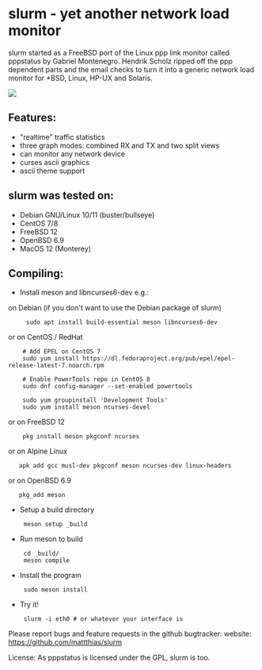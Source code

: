 # slurm - yet another network load monitor

slurm started as a FreeBSD port of the Linux ppp link monitor called pppstatus
by Gabriel Montenegro. Hendrik Scholz ripped off the ppp dependent parts and the
email checks to turn it into a generic network load monitor for *BSD, Linux,
HP-UX and Solaris.

<img src="https://raw.github.com/mattthias/slurm/upstream/slurm_termcast.svg">

## Features:
 - "realtime" traffic statistics
 - three graph modes: combined RX and TX and two split views
 - can monitor any network device
 - curses ascii graphics
 - ascii theme support

## slurm was tested on:
 - Debian GNU/Linux 10/11 (buster/bullseye)
 - CentOS 7/8
 - FreeBSD 12
 - OpenBSD 6.9
 - MacOS 12 (Monterey)

## Compiling:
 - Install meson and libncurses6-dev e.g.:

on Debian (if you don't want to use the Debian package of slurm)

         sudo apt install build-essential meson libncurses6-dev

or on CentOS / RedHat

        # Add EPEL on CentOS 7
        sudo yum install https://dl.fedoraproject.org/pub/epel/epel-release-latest-7.noarch.rpm

        # Enable PowerTools repo in CentOS 8
        sudo dnf config-manager --set-enabled powertools

        sudo yum groupinstall 'Development Tools'
        sudo yum install meson ncurses-devel

or on FreeBSD 12

        pkg install meson pkgconf ncurses

or on Alpine Linux

       apk add gcc musl-dev pkgconf meson ncurses-dev linux-headers

or on OpenBSD 6.9

       pkg_add meson

 - Setup a build directory

        meson setup _build

 - Run meson to build

        cd _build/
        meson compile

 - Install the program

        sudo meson install

 - Try it!

        slurm -i eth0 # or whatever your interface is

Please report bugs and feature requests in the github bugtracker:
 website: https://github.com/mattthias/slurm

License:
 As pppstatus is licensed under the GPL, slurm is too.
